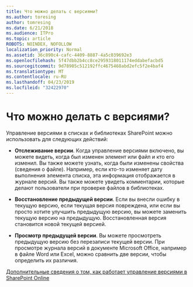 ```yaml
---
title: Что можно делать с версиями?
ms.author: toresing
author: tomresing
ms.date: 6/21/2018
ms.audience: ITPro
ms.topic: article
ROBOTS: NOINDEX, NOFOLLOW
localization_priority: Normal
ms.assetid: 36c890c4-cafc-4409-8887-4a5c039692e3
ms.openlocfilehash: 5f47dbb2b4cc8ce2959318011174eddabefacbd5
ms.sourcegitcommit: 9d78905c512192ffc4675468abd2efc5f2e4baf4
ms.translationtype: MT
ms.contentlocale: ru-RU
ms.lasthandoff: 04/23/2019
ms.locfileid: "32422970"
---
```

# <a name="what-can-i-do-with-versioning"></a>Что можно делать с версиями?

Управление версиями в списках и библиотеках SharePoint можно использовать для следующих действий:
  
- **Отслеживание версии**. Когда управление версиями включено, вы можете видеть, когда был изменен элемент или файл и кто его изменил. Вы также можете узнать, когда были изменены свойства (сведения о файле). Например, если кто-то изменяет дату выполнения элемента списка, эта информация отображается в журнале версий. Вы также можете увидеть комментарии, которые делают пользователи при проверке файлов в библиотеках. 
    
- **Восстановление предыдущей версии**. Если вы внесли ошибку в текущую версию, если текущая версия повреждена, или если вы просто хотите улучшить предыдущую версию, вы можете заменить текущую версию на предыдущую. Восстановленная версия становится новой текущей версией. 
    
- **Просмотр предыдущей версии**. Вы можете просмотреть предыдущую версию без перезаписи текущей версии. При просмотре журнала версий в документе Microsoft Office, например в файле Word или Excel, можно сравнить две версии, чтобы определить их различия. 
    
[Дополнительные сведения о том, как работает управление версиями в SharePoint Online](https://go.microsoft.com/fwlink/?linkid=875710)
  

